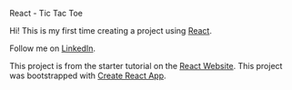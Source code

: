 React - Tic Tac Toe

Hi! This is my first time creating a project using [React](https://reactjs.org/).


Follow me on [LinkedIn](https://www.linkedin.com/in/ryan-floyd/).


This project is from the starter tutorial on the [React Website](https://reactjs.org/tutorial/tutorial.html).
This project was bootstrapped with [Create React App](https://github.com/facebook/create-react-app).



